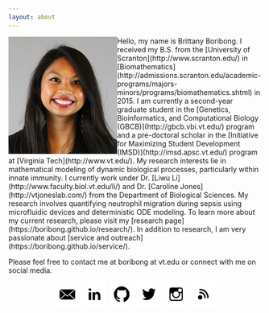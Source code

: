 ```yaml
---
layout: about
---
```



<img align="left" src="/assets/img/BORIBONG-Headshot.jpg"/>
Hello, my name is Brittany Boribong. I received my B.S. from the [University of Scranton](http://www.scranton.edu/) in [Biomathematics](http://admissions.scranton.edu/academic-programs/majors-minors/programs/biomathematics.shtml) in 2015. I am currently a second-year graduate student in the [Genetics, Bioinformatics, and Computational Biology (GBCB)](http://gbcb.vbi.vt.edu/) program and a pre-doctoral scholar in the [Initiative for Maximizing Student Development (IMSD)](http://imsd.apsc.vt.edu/) program at [Virginia Tech](http://www.vt.edu/). My research interests lie in mathematical modeling of dynamic biological processes, particularly within innate immunity. I currently work under Dr. [Liwu Li](http://www.faculty.biol.vt.edu/li/) and Dr. [Caroline Jones](http://vtjoneslab.com/) from the Department of Biological Sciences. My research involves quantifying neutrophil migration during sepsis using microfluidic devices and deterministic ODE modeling. To learn more about my current research, please visit my [research page](https://boribong.github.io/research/). In addition to research, I am very passionate about [service and outreach](https://boribong.github.io/service/).

Please feel free to contact me at boribong at vt.edu or connect with me on social media. 

<center><a href="mailto:boribong@vt.edu"><img src="/assets/img/Email-Icon.png" alt="mailto:boribong@vt.edu" title="mailto:boribong@vt.edu" width="50" height="50" /></a>
<a href="https://linkedin.com/in/brittany-boribong"><img src="/assets/img/LinkedIn-Icon.png" alt="https://linkedin.com/in/brittany-boribong" title="https://linkedin.com/in/brittany-boribong" width="50" height="50" /></a>
<a href="https://github.com/boribong"><img src="/assets/img/GitHub-Icon.png" alt="https://github.com/boribong" title="https://github.com/boribong" width="50" height="50" /></a>
<a href="https://twitter.com/bboribong_"><img src="/assets/img/Twitter-Icon.png" alt="https://twitter.com/bboribong_" title="https://twitter.com/bboribong_" width="50" height="50" /></a>
<a href="https://instagram.com/bboribong"><img src="/assets/img/Instagram-Icon.png" alt="https://instagram.com/bboribong" title="https://instagram.com/bboribong" width="50" height="50" /></a>
<a href="https://boribong.github.io/feed/feed.pfp-s17.xml"><img src="/assets/img/RSS-Icon.png" alt="https://boribong.github.io/feed/feed.pfp-s17.xml" title="https://boribong.github.io/feed/feed.pfp-s17.xml" width="50" height="50" /></a></center>
